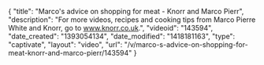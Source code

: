 {
    "title": "Marco's advice on shopping for meat  - Knorr and Marco Pierr",
    "description": "For more videos, recipes and cooking tips from Marco Pierre White and Knorr, go to www.knorr.co.uk.",
    "videoid": "143594",
    "date_created": "1393054134",
    "date_modified": "1418181163",
    "type": "captivate",
    "layout": "video",
    "url": "\/v\/marco-s-advice-on-shopping-for-meat-knorr-and-marco-pierr\/143594"
}